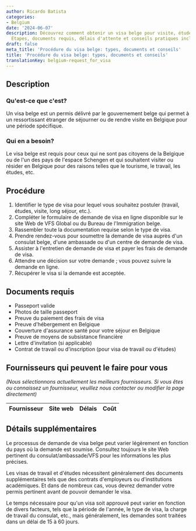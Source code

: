 ```yaml
---
author: Ricardo Batista
categories:
- Belgium
date: '2024-06-07'
description: Découvrez comment obtenir un visa belge pour visite, études ou travail.
  Étapes, documents requis, délais d'attente et conseils pratiques inclus.
draft: false
meta_title: 'Procédure du visa belge: types, documents et conseils'
title: 'Procédure du visa belge: types, documents et conseils'
translationKey: belgium-request_for_visa
---
```



## Description
### Qu'est-ce que c'est?
Un visa belge est un permis délivré par le gouvernement belge qui permet à un ressortissant étranger de séjourner ou de rendre visite en Belgique pour une période spécifique.

### Qui en a besoin?
Le visa belge est requis pour ceux qui ne sont pas citoyens de la Belgique ou de l'un des pays de l'espace Schengen et qui souhaitent visiter ou résider en Belgique pour des raisons telles que le tourisme, le travail, les études, etc.

## Procédure
1. Identifier le type de visa pour lequel vous souhaitez postuler (travail, études, visite, long séjour, etc.).
2. Compléter le formulaire de demande de visa en ligne disponible sur le site Web de VFS Global ou du Bureau de l'Immigration belge.
3. Rassembler toute la documentation requise selon le type de visa.
4. Prendre rendez-vous pour soumettre la demande de visa auprès d'un consulat belge, d'une ambassade ou d'un centre de demande de visa.
5. Assister à l'entretien de demande de visa et payer les frais de demande de visa.
6. Attendre une décision sur votre demande ; vous pouvez suivre la demande en ligne.
7. Récupérer le visa si la demande est acceptée.

## Documents requis
- Passeport valide
- Photos de taille passeport
- Preuve du paiement des frais de visa
- Preuve d'hébergement en Belgique
- Couverture d'assurance santé pour votre séjour en Belgique
- Preuve de moyens de subsistance financière
- Lettre d'invitation (si applicable)
- Contrat de travail ou d'inscription (pour visa de travail ou d'études)

## Fournisseurs qui peuvent le faire pour vous

_(Nous sélectionnons actuellement les meilleurs fournisseurs. Si vous êtes ou connaissez un fournisseur, veuillez nous contacter ou modifier la page directement)_

| Fournisseur     |     Site web    |     Délais       |       Coût       |
| --------------- | --------------- |  :-------------: | :-------------: |

## Détails supplémentaires
Le processus de demande de visa belge peut varier légèrement en fonction du pays où la demande est soumise. Consultez toujours le site Web pertinent du consulat/ambassade/VFS pour les informations les plus précises.

Les visas de travail et d'études nécessitent généralement des documents supplémentaires tels que des contrats d'employeurs ou d'institutions académiques. Et dans de nombreux cas, vous devrez demander votre permis pertinent avant de pouvoir demander le visa.

Le temps nécessaire pour qu'un visa soit approuvé peut varier en fonction de divers facteurs, tels que la période de l'année, le type de visa, la charge de travail du consulat, etc., mais généralement, les demandes sont traitées dans un délai de 15 à 60 jours.